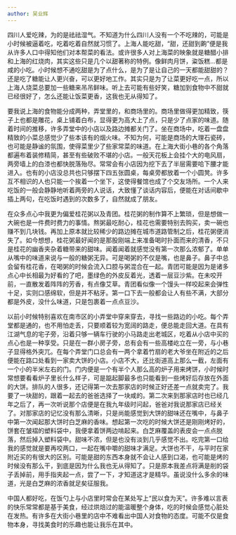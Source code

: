 ```yaml
---
author: 吴业辉
---
```


四川人爱吃辣，为的是祛祛湿气。不知道为什么四川人没有一个不吃辣的，可能是小时候被逼着吃，吃着吃着自然就习惯了。上海人能吃甜，“甜，还甜到齁”便是我从许多人口中得知他们对本帮菜的看法。或许很多人对上海菜的映象就是糖醋小排和上海的红烧肉，其实这些只是几个以甜著称的特例。像鲜肉月饼，粢饭糕...都是咸的小吃。小时候想不通吃甜是为了点什么，是为了是让自己的一天都能甜甜的？还是吃了糖能让人更兴奋，可以更好地工作。其实只是为了让菜更好吃一点，所以上海人烧菜总要加一些糖来吊吊鲜味。听上去可能有些好笑，糖加到食物中不甜就已经很好了，怎么还能让饭菜更香，这我也无从得知了。

要我说上海的食物能分成两种，弄堂里的，和商场里的。商场里做得更加精致，筷子上也都是雕花，桌上铺着白布，显得更为高大上了点，只是少了点家的味道。随着时间的推移，许多弄堂中的小店以及路边摊都关门了。坐在商场中，吃着一盘盘精致的小菜总感觉少了些本该有的烟火味。不知为何，可能是商场的大理石瓷砖，也可能是静谧的氛围，使得菜里少了些家常菜的味道。在上海大街小巷的各个角落都遍布着装修精简，甚至有些破败不堪的小店。一般天花板上会挂个大的电风扇，两旁墙上的白漆也都快脱落殆尽。常常会有小店因为挖下去了半层需要哈下腰才能进入。也有的小店没总共也只够摆下四五张圆桌，每桌旁都放着一个小圆凳。许多互不相识的人也只能一个挨着一个坐下，这使得餐馆也成了个交友场所。一个人来吃饭的一般会静静地听着两旁的人说话，大致懂了谈话内容后，便能在对话间歇中插上两句，在吃饭时遇到的次数多了，自然就成了朋友。

在众多点心中我更为偏爱桂花粥以及青团。桂花粥的制作算不上繁琐，但是想做一大碗也是一件费时费力的事情。熬粥最吃耐心，桂花也需要特别去购买，卖一碗也赚不到几块钱。再加上原本就比较稀少的路边摊在城市道路管制之后，桂花粥便消失了。如今想想，桂花粥最好闻的是那股刚端上来准备喝时扑面而来的清香，不只是桂花的幽香夹杂着糖带来的甜味。闻着闻着就感觉没有第一次那么浓郁了。单单从嘴中的味道来说与一般的糖粥无异。可是喝粥的不仅是嘴，也是鼻子。鼻子中总会留有桂花香，在喝粥的时候会流入口腔与粥混合在一起。青团可能是因为是诸多点心中长相最为好看的了吧，墨绿色的外皮反着光，透着一层豆沙紫。在未咬开前，一直散发着阵阵的芳香，有点像艾草。青团看似像一个馒头一样咬起来会弹性十足，实则口感绵软，但是并不粘牙。第一口下去一般都会让人有些不满，大部分都是外皮，没什么味道，只是包裹着一点点豆沙。

以前小时候特别喜欢在南市区的小弄堂中穿来穿去，寻找一些路边的小吃。每个弄堂都是通的，也不用怕走丢，只要顺着较为宽阔的路走，便总能走回大道。在具有江湖气息的宅子旁，沿着只够一辆车行驶的小马路走出老城区，吃着从小店中买的点心也是一种享受。只是在一群小房子旁，总有会有一些高楼屹立在一旁，与小巷子显得格外突兀。在每个弄堂门口总会有一两个拿着竹扇的老大爷坐在附近的之后便能在路口处看到一家卖大饼的小店。小店不大，还比街道高上那么一截，左面有一个小的半米左右的门。门内便是一个有半个人那么高的炉子用来烤饼，小时候时常想要看看炉子里长什么样子，可是踮起脚最多也只能看到一些烤好后存放在外面的大饼。排队的人很多，还记得第一次去那家店的时候正好还差一点就卖完了。我要了一块甜的，跟着一起去的爸爸选择了一块咸的。第二次来到那家店时也已经几年之后了，再一次听说那个店便是在我九年级时问起，爸爸对我说那家店已经关了。对那家店的记忆没有那么清晰，只是尚能感觉到大饼的甜味还在嘴中，与鼻子中第一次闻起那大饼时白芝麻的香味。想起第一次吃的时候大饼还是刚刚烤好的，饼套在皱褶的塑料袋中，我便拿着饼两边啃起来。白芝麻覆盖的表皮会一点点脱落，然后掉入塑料袋中。甜味不浓，但是也没有淡到几乎感觉不出。吃完第一口给我的感觉就是要再咬两口，一起在嘴中嚼的甜味才满足。大饼也不干，与平时在家附近买的有很大的区别。可能是甜的东西本身就不会让人感到口渴，也可能是烤的时候没有那么干，到底是因为什么我也无从得知了。只是原本我差点将满是削的袋子丢掉前，用手指夹起一点，尝了一下，才知道这才是精华。虽说没什么多余的味道，光是白芝麻的浓香就足矣征服我。

中国人都好吃，在饭勺上与小店里时常会在某处写上“民以食为天”。许多难以言表的快乐常常都是基于美食，经过烘焙过的能温暖整个身体，吃的时候会感觉心脏处在发热。有许多在大街小巷里的店中不难看出中国人对食物的态度。可能不仅是食物本身，寻找美食时的乐趣也能让我乐在其中。
